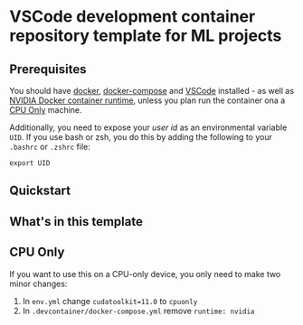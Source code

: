 # VSCode development container repository template for ML projects

## Prerequisites

You should have [docker](), [docker-compose]() and [VSCode]() installed - as well as [NVIDIA Docker container runtime](), unless you
plan run the container ona a [CPU Only]() machine.

Additionally, you need to expose your *user id* as an environmental variable `UID`. If you use bash or zsh, you do this by 
adding the following to your `.bashrc` or `.zshrc` file:
```
export UID
```

## Quickstart

## What's in this template

## CPU Only

If you want to use this on a CPU-only device, you only need to make two minor changes:

1. In `env.yml` change `cudatoolkit=11.0` to `cpuonly`
2. In `.devcontainer/docker-compose.yml` remove `runtime: nvidia`